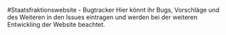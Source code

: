 #Staatsfraktionswebsite - Bugtracker
Hier könnt ihr Bugs, Vorschläge und des Weiteren in den Issues eintragen und werden bei der weiteren Entwickling der Website beachtet.

